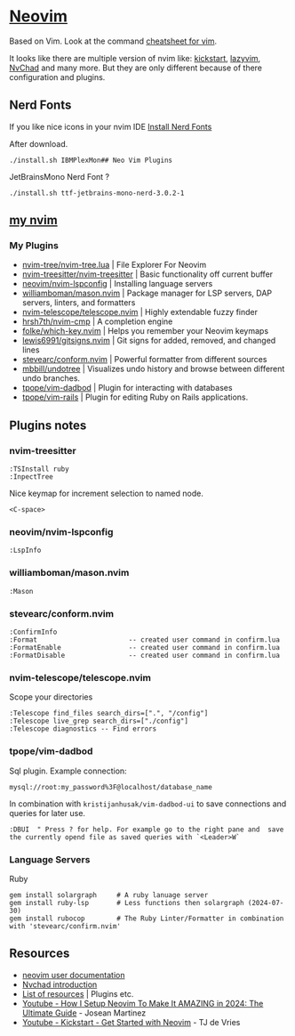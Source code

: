 # [Neovim](https://neovim.io/)

Based on Vim. Look at the command [cheatsheet for vim](vim.md).

It looks like there are multiple version of nvim like:
[kickstart](https://github.com/nvim-lua/kickstart.nvim),
[lazyvim](https://www.lazyvim.org/),
[NvChad](https://nvchad.com/) and many more.
But they are only different because of there configuration and plugins.

## Nerd Fonts
If you like nice icons in your nvim IDE [Install Nerd Fonts](https://github.com/ryanoasis/nerd-fonts)

After download.

    ./install.sh IBMPlexMon## Neo Vim Plugins

JetBrainsMono Nerd Font ?

    ./install.sh ttf-jetbrains-mono-nerd-3.0.2-1


## [my nvim](https://github.com/andriesfilmer/gtd/tree/master/dotfiles/.config/nvim)

### My Plugins

* [nvim-tree/nvim-tree.lua](https://github.com/nvim-tree/nvim-tree.lua) |  File Explorer For Neovim
* [nvim-treesitter/nvim-treesitter](https://github.com/nvim-treesitter/nvim-treesitter) | Basic functionality off current buffer
* [neovim/nvim-lspconfig](neovim/nvim-lspconfig) | Installing language servers
* [williamboman/mason.nvim](https://github.com/williamboman/mason.nvim) | Package manager for LSP servers, DAP servers, linters, and formatters
* [nvim-telescope/telescope.nvim](https://github.com/nvim-telescope/telescope.nvim) | Highly extendable fuzzy finder
* [hrsh7th/nvim-cmp](https://github.com/hrsh7th/nvim-cmp) | A completion engine
* [folke/which-key.nvim](https://github.com/folke/which-key.nvim) | Helps you remember your Neovim keymaps
* [lewis6991/gitsigns.nvim](https://github.com/lewis6991/gitsigns.nvim) | Git signs for added, removed, and changed lines
* [stevearc/conform.nvim](https://github.com/stevearc/conform.nvim) | Powerful formatter from different sources
* [mbbill/undotree](https://github.com/mbbill/undotree) | Visualizes undo history and browse between different undo branches.
* [tpope/vim-dadbod](https://github.com/tpope/vim-dadbod) | Plugin for interacting with databases
* [tpope/vim-rails](https://github.com/tpope/vim-rails) | Plugin for editing Ruby on Rails applications.

## Plugins notes

### nvim-treesitter

    :TSInstall ruby
    :InpectTree

Nice keymap for increment selection to named node.

    <C-space>

### neovim/nvim-lspconfig

    :LspInfo

### williamboman/mason.nvim

    :Mason

### stevearc/conform.nvim

    :ConfirmInfo
    :Format                       -- created user command in confirm.lua
    :FormatEnable                 -- created user command in confirm.lua
    :FormatDisable                -- created user command in confirm.lua

### nvim-telescope/telescope.nvim

Scope your directories

    :Telescope find_files search_dirs=[".", "/config"]
    :Telescope live_grep search_dirs=["./config"]
    :Telescope diagnostics -- Find errors

### tpope/vim-dadbod

Sql plugin. Example connection:

    mysql://root:my_password%3F@localhost/database_name


In combination with `kristijanhusak/vim-dadbod-ui` to save connections and queries for later use.

    :DBUI  " Press ? for help. For example go to the right pane and  save the currently opend file as saved queries with `<Leader>W`


### Language Servers

Ruby

    gem install solargraph     # A ruby lanuage server
    gem install ruby-lsp       # Less functions then solargraph (2024-07-30)
    gem install rubocop        # The Ruby Linter/Formatter in combination with 'stevearc/confirm.nvim'


## Resources
* [neovim user documentation](https://neovim.io/doc/user/)
* [Nvchad introduction](https://docs.rockylinux.org/books/nvchad/)
* [List of resources](https://github.com/hrsh7th/nvim-cmp/wiki/List-of-sources) | Plugins etc.
* [Youtube - How I Setup Neovim To Make It AMAZING in 2024: The Ultimate Guide](https://www.youtube.com/watch?v=6pAG3BHurdM) - Josean Martinez
* [Youtube - Kickstart - Get Started with Neovim](https://www.youtube.com/watch?v=m8C0Cq9Uv9o) - TJ de Vries
